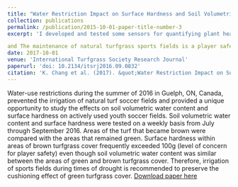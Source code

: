 ```yaml
---
title: "Water Restriction Impact on Surface Hardness and Soil Volumetric Water Content on Recreational Sports Fields"
collection: publications
permalink: /publication/2015-10-01-paper-title-number-3
excerpt: 'I developed and tested some sensors for quantifying plant healthy and canopy structure. Water restriction was issued during the summer of 2016 in Guelph, so I used that chance to see how soil water and irrigation influence the field.'

and The maintenance of natural turfgrass sports fields is a player safety issue. Irrigation of sports fields during times of limited precipitation is needed to preserve the cushioning effect of green turfgrass cover and minimize surface hardness. This would serve to decrease the risk of player injury, as well as to prevent plant death and the inherent costs of replanting.'
date: 2017-10-01
venue: 'International Turfgrass Society Research Journal'
paperurl: 'doi: 10.2134/itsrj2016.09.0832'
citation: 'K. Chang et al. (2017). &quot;Water Restriction Impact on Surface Hardness and Soil Volumetric Water Content on Recreational Sports Fields.&quot; <i>International Turfgrass Society Research Journal</i>. 13:1–5.'
---
```

Water-use restrictions during the summer of 2016 in Guelph, ON, Canada, prevented the irrigation of natural turf soccer fields and provided a unique opportunity to study the effects on soil volumetric water content and surface hardness on actively used youth soccer fields. Soil volumetric water content and surface hardness were tested on a weekly basis from July through September 2016. Areas of the turf that became brown were compared with the areas that remained green. Surface hardness within areas of brown turfgrass cover frequently exceeded 100g (level of concern for player safety) even though soil volumetric water content was similar between the areas of green and brown turfgrass cover. Therefore, irrigation of sports fields during times of drought is recommended to preserve the cushioning effect of green turfgrass cover.
[Download paper here](http://changks.github.io/files/Water_restriction_hardness.pdf)



